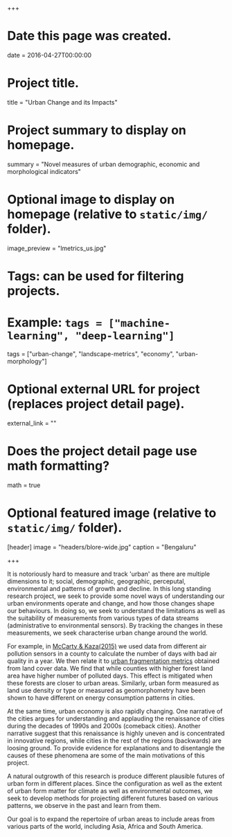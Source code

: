 +++
# Date this page was created.
date = 2016-04-27T00:00:00

# Project title.
title = "Urban Change and its Impacts"

# Project summary to display on homepage.
summary = "Novel measures of urban demographic, economic and morphological indicators"

# Optional image to display on homepage (relative to `static/img/` folder).
image_preview = "lmetrics_us.jpg"

# Tags: can be used for filtering projects.
# Example: `tags = ["machine-learning", "deep-learning"]`
tags = ["urban-change", "landscape-metrics", "economy", "urban-morphology"]

# Optional external URL for project (replaces project detail page).
external_link = ""

# Does the project detail page use math formatting?
math = true

# Optional featured image (relative to `static/img/` folder).
[header]
image = "headers/blore-wide.jpg"
caption = "Bengaluru"

+++

It is notoriously hard to measure and track 'urban' as there are multiple dimensions to it; social, demographic, geographic, perceputal, environmental and  patterns of growth and decline. In this long standing research project, we seek to provide some novel ways of understanding our urban environments operate and change, and how those changes shape our behaviours. In doing so, we seek to understand the limitations as well as the suitability of measurements from various types of data streams 
(administrative to environmental sensors). By tracking the changes in these measurements, we seek characterise urban change around the world.

For example, in [McCarty & Kaza(2015)](https://doi.org/10.1016/j.landurbplan.2015.03.008) we used data from different air pollution sensors in a county to calculate the number of days with bad air quality in a year. We then relate it to [urban fragmentation metrics](https://sia.planning.unc.edu/post/urban-morphology-landscape-metrics/) obtained from land cover data. We find that while counties with higher forest land area have higher number of polluted days. This effect is mitigated when these forests are closer to urban areas. Similarly, urban form measured as land use density or type or measured as geomorphometry have been shown to have different  on energy consumption patterns in cities.

At the same time, urban economy is also rapidly changing. One narrative of the cities argues for understanding and applauding the renaissance of cities during the decades of 1990s and 2000s (comeback cities). Another narrative suggest that this renaissance is highly uneven and is concentrated in innovative regions, while cities in the rest of the   regions (backwards) are loosing ground. To provide evidence for explanations and to disentangle the causes of these phenomena are some of the main motivations of this project.

A natural outgrowth of this research is produce different plausible futures of urban form in different places. Since the configuration as well as the extent of urban form matter for climate as well as environmental outcomes, we seek to develop methods for projecting different futures based on various patterns, we observe in the past and learn from them.

Our goal is to expand the repertoire of urban areas to include areas from various parts of the world, including Asia, Africa and South America. 



